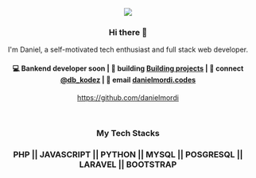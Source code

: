 <p align="center">
<img src="https://thumbs.wbm.im/pw/small/f72169c3ed7b193715edbe5aca4b9794.avif">
</p>

<h3 align="center"> Hi there 👋</h3>

<p align="center">
I'm Daniel, a self-motivated tech enthusiast and full stack web developer.
</p>

<h4 align="center">
💻 Bankend developer soon | 🌱 building <a href="https://github.com/danielmordi">Building projects</a> | 💬 connect <a href="https://twitter.com/db_kodez">@db_kodez</a> | 📧 email <a href="mailto:danielmordi.codes@gmail.com">danielmordi.codes</a>
</h4>
<p  align="center">
<a href="https://github.com/danielmordi">https://github.com/danielmordi</a>
</p>

<br/>
<h3 align="center">
My Tech Stacks
</h3>

<h3 align="center">
PHP || JAVASCRIPT || PYTHON || MYSQL || POSGRESQL || LARAVEL || BOOTSTRAP 
</h3>
